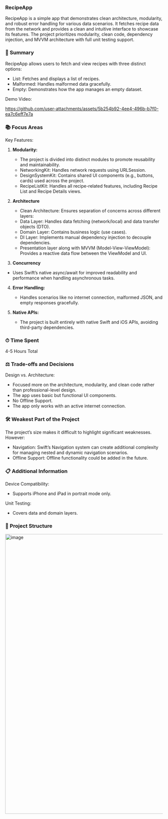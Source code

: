 ### RecipeApp

RecipeApp is a simple app that demonstrates clean architecture, modularity, and robust error handling for various data scenarios. It fetches recipe data from the network and provides a clean and intuitive interface to showcase its features. The project prioritizes modularity, clean code, dependency injection, and MVVM architecture with full unit testing support.



### 🎥 Summary

RecipeApp allows users to fetch and view recipes with three distinct options:
- List: Fetches and displays a list of recipes.
- Malformed: Handles malformed data gracefully.
- Empty: Demonstrates how the app manages an empty dataset.

Demo Video:


https://github.com/user-attachments/assets/5b254b92-4ee4-496b-b7f0-ea7c6eff7e7a




### 📚 Focus Areas

Key Features:
1. **Modularity:**
   - The project is divided into distinct modules to promote reusability and maintainability.
   - NetworkingKit: Handles network requests using URLSession.
   - DesignSystemKit: Contains shared UI components (e.g., buttons, cards) used across the project.
   - RecipeListKit: Handles all recipe-related features, including Recipe List and Recipe Details views.
2. **Architecture**
   - Clean Architecture: Ensures separation of concerns across different layers:
   - Data Layer: Handles data fetching (network/local) and data transfer objects (DTO).
   - Domain Layer: Contains business logic (use cases).
   - DI Layer: Implements manual dependency injection to decouple dependencies.
   - Presentation layer along with MVVM (Model-View-ViewModel): Provides a reactive data flow between the ViewModel and UI.

3. **Concurrency**
  - Uses Swift’s native async/await for improved readability and performance when handling asynchronous tasks.

4. **Error Handling:**
   - Handles scenarios like no internet connection, malformed JSON, and empty responses gracefully.

5. **Native APIs:**
	- The project is built entirely with native Swift and iOS APIs, avoiding third-party dependencies.



### ⏱ Time Spent
  4-5 Hours Total



### ⚖️ Trade-offs and Decisions
	
 Design vs. Architecture:
 - Focused more on the architecture, modularity, and clean code rather than professional-level design.
 - The app uses basic but functional UI components.
 - No Offline Support.
 - The app only works with an active internet connection. 
	


### 🛠 Weakest Part of the Project

The project’s size makes it difficult to highlight significant weaknesses. However:
- Navigation: Swift’s Navigation system can create additional complexity for managing nested and dynamic navigation scenarios.
- Offline Support: Offline functionality could be added in the future.



### 📋 Additional Information
	
 Device Compatibility:
 - Supports iPhone and iPad in portrait mode only. 
	
 Unit Testing:
 - Covers data and domain layers.

### 🧩 Project Structure
<img width="894" alt="image" src="https://github.com/user-attachments/assets/adb6f231-403e-4716-9f77-18414a0e7a29" />

